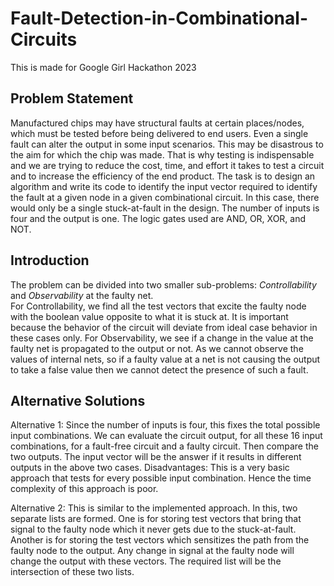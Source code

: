 # Fault-Detection-in-Combinational-Circuits
This is made for Google Girl Hackathon 2023
## Problem Statement
Manufactured chips may have structural faults at certain places/nodes, which must be tested before being delivered to end users. Even a single fault can alter the output in some input scenarios. This may be disastrous to the aim for which the chip was made. That is why testing is indispensable and we are trying to reduce the cost, time, and effort it takes to test a circuit and to increase the efficiency of the end product. 
The task is to design an algorithm and write its code to identify the input vector required to identify the fault at a given node in a given combinational circuit.
In this case, there would only be a single stuck-at-fault in the design. The number of inputs is four and the output is one. The logic gates used are AND, OR, XOR, and NOT.

## Introduction
The problem can be divided into two smaller sub-problems: <I>Controllability</I> and <I>Observability</i> at the faulty net. <br>
For Controllability, we find all the test vectors that excite the faulty node with the boolean value opposite to what it is stuck at. It is important because the behavior of the circuit will deviate from ideal case behavior in these cases only.
For Observability, we see if a change in the value at the faulty net is propagated to the output or not. As we cannot observe the values of internal nets, so if a faulty value at a net is not causing the output to take a false value then we cannot detect the presence of such a fault.

## Alternative Solutions
Alternative 1: Since the number of inputs is four, this fixes the total possible input combinations. We can evaluate the circuit output, for all these 16 input combinations, for a fault-free circuit and a faulty circuit. Then compare the two outputs. The input vector will be the answer if it results in different outputs in the above two cases.
Disadvantages: This is a very basic approach that tests for every possible input combination. Hence the time complexity of this approach is poor.

Alternative 2: This is similar to the implemented approach. In this, two separate lists are formed. One is for storing test vectors that bring that signal to the faulty node which it never gets due to the stuck-at-fault. Another is for storing the test vectors which sensitizes the path from the faulty node to the output. Any change in signal at the faulty node will change the output with these vectors. The required list will be the intersection of these two lists.
